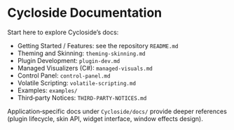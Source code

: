 # Cycloside Documentation

Start here to explore Cycloside’s docs:

- Getting Started / Features: see the repository `README.md`
- Theming and Skinning: `theming-skinning.md`
- Plugin Development: `plugin-dev.md`
- Managed Visualizers (C#): `managed-visuals.md`
- Control Panel: `control-panel.md`
- Volatile Scripting: `volatile-scripting.md`
- Examples: `examples/`
- Third‑party Notices: `THIRD-PARTY-NOTICES.md`

Application‑specific docs under `Cycloside/docs/` provide deeper references (plugin lifecycle, skin API, widget interface, window effects design).

